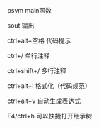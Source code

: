 psvm  main函数

sout 输出

ctrl+alt+空格 代码提示

ctrl+/ 单行注释

ctrl+shift+/ 多行注释

ctrl+alt+l 格式化（代码规范）

ctrl+alt+v 自动生成表达式

F4/ctrl+h 可以快捷打开继承树
